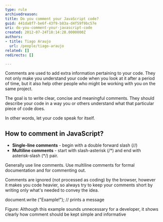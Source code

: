 ```yaml
---
type: rule
archivedreason: 
title: Do you comment your JavaScript code?
guid: 441da8f7-be6f-43f9-b83a-d4f59f9bc57e
uri: do-you-comment-your-javascript-code
created: 2012-07-24T18:14:28.0000000Z
authors:
- title: Tiago Araujo
  url: /people/tiago-araujo
related: []
redirects: []

---
```


Comments are used to add extra information pertaining to your code. They not only make you understand your code when you look at it after a period of time, but it also help other people who might be working with you on the same project.

<!--endintro-->

The goal is to write clear, concise and meaningful comments. They should describe your code in a way you or others understand what that particular piece of code does.

In other words, let your code speak for itself.

## How to comment in JavaScript?

* **Single-line comments** - begin with a double forward slash (//)
* **Multiline comments** - start with slash-asterisk (/\*) and end with asterisk-slash (\*/) pair.


Generally use line comments. Use multiline comments for formal documentation and for commenting out.

Comments are ignored (not processed as coding) by the browser, however it makes you code heavier, so always try to keep your comments short by writing only what's needed to convey the idea.


document.write ("Example!"); // prints a message

Figure: Although this example sounds unnecessary for a developer, it shows clearly how comment should be kept simple and informative
